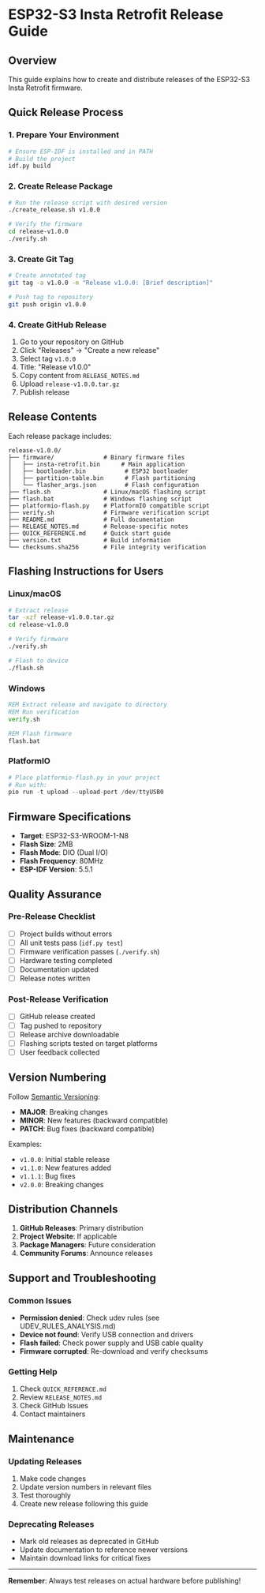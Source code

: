 # ESP32-S3 Insta Retrofit Release Guide

## Overview
This guide explains how to create and distribute releases of the ESP32-S3 Insta Retrofit firmware.

## Quick Release Process

### 1. Prepare Your Environment
```bash
# Ensure ESP-IDF is installed and in PATH
# Build the project
idf.py build
```

### 2. Create Release Package
```bash
# Run the release script with desired version
./create_release.sh v1.0.0

# Verify the firmware
cd release-v1.0.0
./verify.sh
```

### 3. Create Git Tag
```bash
# Create annotated tag
git tag -a v1.0.0 -m "Release v1.0.0: [Brief description]"

# Push tag to repository
git push origin v1.0.0
```

### 4. Create GitHub Release
1. Go to your repository on GitHub
2. Click "Releases" → "Create a new release"
3. Select tag `v1.0.0`
4. Title: "Release v1.0.0"
5. Copy content from `RELEASE_NOTES.md`
6. Upload `release-v1.0.0.tar.gz`
7. Publish release

## Release Contents

Each release package includes:

```
release-v1.0.0/
├── firmware/              # Binary firmware files
│   ├── insta-retrofit.bin      # Main application
│   ├── bootloader.bin           # ESP32 bootloader
│   ├── partition-table.bin      # Flash partitioning
│   └── flasher_args.json        # Flash configuration
├── flash.sh               # Linux/macOS flashing script
├── flash.bat              # Windows flashing script
├── platformio-flash.py    # PlatformIO compatible script
├── verify.sh              # Firmware verification script
├── README.md              # Full documentation
├── RELEASE_NOTES.md       # Release-specific notes
├── QUICK_REFERENCE.md     # Quick start guide
├── version.txt            # Build information
└── checksums.sha256       # File integrity verification
```

## Flashing Instructions for Users

### Linux/macOS
```bash
# Extract release
tar -xzf release-v1.0.0.tar.gz
cd release-v1.0.0

# Verify firmware
./verify.sh

# Flash to device
./flash.sh
```

### Windows
```cmd
REM Extract release and navigate to directory
REM Run verification
verify.sh

REM Flash firmware
flash.bat
```

### PlatformIO
```python
# Place platformio-flash.py in your project
# Run with:
pio run -t upload --upload-port /dev/ttyUSB0
```

## Firmware Specifications

- **Target**: ESP32-S3-WROOM-1-N8
- **Flash Size**: 2MB
- **Flash Mode**: DIO (Dual I/O)
- **Flash Frequency**: 80MHz
- **ESP-IDF Version**: 5.5.1

## Quality Assurance

### Pre-Release Checklist
- [ ] Project builds without errors
- [ ] All unit tests pass (`idf.py test`)
- [ ] Firmware verification passes (`./verify.sh`)
- [ ] Hardware testing completed
- [ ] Documentation updated
- [ ] Release notes written

### Post-Release Verification
- [ ] GitHub release created
- [ ] Tag pushed to repository
- [ ] Release archive downloadable
- [ ] Flashing scripts tested on target platforms
- [ ] User feedback collected

## Version Numbering

Follow [Semantic Versioning](https://semver.org/):
- **MAJOR**: Breaking changes
- **MINOR**: New features (backward compatible)
- **PATCH**: Bug fixes (backward compatible)

Examples:
- `v1.0.0`: Initial stable release
- `v1.1.0`: New features added
- `v1.1.1`: Bug fixes
- `v2.0.0`: Breaking changes

## Distribution Channels

1. **GitHub Releases**: Primary distribution
2. **Project Website**: If applicable
3. **Package Managers**: Future consideration
4. **Community Forums**: Announce releases

## Support and Troubleshooting

### Common Issues
- **Permission denied**: Check udev rules (see UDEV_RULES_ANALYSIS.md)
- **Device not found**: Verify USB connection and drivers
- **Flash failed**: Check power supply and USB cable quality
- **Firmware corrupted**: Re-download and verify checksums

### Getting Help
1. Check `QUICK_REFERENCE.md`
2. Review `RELEASE_NOTES.md`
3. Check GitHub Issues
4. Contact maintainers

## Maintenance

### Updating Releases
1. Make code changes
2. Update version numbers in relevant files
3. Test thoroughly
4. Create new release following this guide

### Deprecating Releases
- Mark old releases as deprecated in GitHub
- Update documentation to reference newer versions
- Maintain download links for critical fixes

---

**Remember**: Always test releases on actual hardware before publishing!